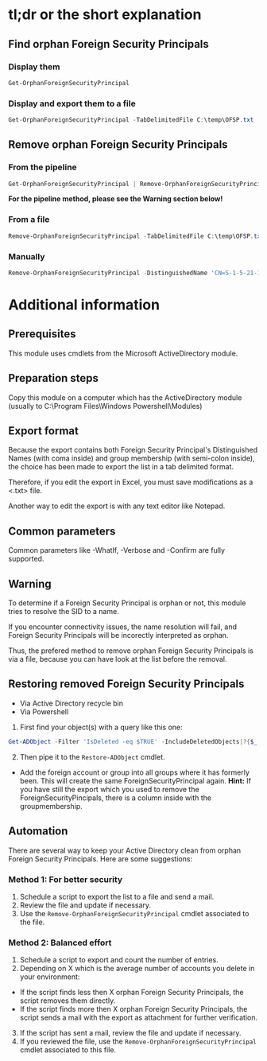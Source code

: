 # tl;dr or the short explanation
## Find orphan Foreign Security Principals
### Display them
```Powershell
Get-OrphanForeignSecurityPrincipal
```
### Display and export them to a file
```Powershell
Get-OrphanForeignSecurityPrincipal -TabDelimitedFile C:\temp\OFSP.txt
```
## Remove orphan Foreign Security Principals
### From the pipeline
```Powershell
Get-OrphanForeignSecurityPrincipal | Remove-OrphanForeignSecurityPrincipal
```
**For the pipeline method, please see the Warning section below!**
### From a file
```Powershell
Remove-OrphanForeignSecurityPrincipal -TabDelimitedFile C:\temp\OFSP.txt
```
### Manually
```Powershell
Remove-OrphanForeignSecurityPrincipal -DistinguishedName 'CN=S-1-5-21-1234567890-1234567890-1234567890-12345,CN=ForeignSecurityPrincipals,DC=contoso,DC=com'
```
# Additional information
## Prerequisites
This module uses cmdlets from the Microsoft ActiveDirectory module.
## Preparation steps
Copy this module on a computer which has the ActiveDirectory module
(usually to C:\Program Files\Windows Powershell\Modules)
## Export format
Because the export contains both Foreign Security Principal's Distinguished Names (with coma inside)
and group membership (with semi-colon inside), the choice has been made to export the list in a tab delimited format.

Therefore, if you edit the export in Excel, you must save modifications as a <.txt> file.

Another way to edit the export is with any text editor like Notepad.
## Common parameters
Common parameters like -WhatIf, -Verbose and -Confirm are fully supported.
## Warning
To determine if a Foreign Security Principal is orphan or not,
this module tries to resolve the SID to a name.

If you encounter connectivity issues, the name resolution will fail,
and Foreign Security Principals will be incorectly interpreted as orphan.

Thus, the prefered method to remove orphan Foreign Security Principals is via a file,
because you can have look at the list before the removal.
## Restoring removed Foreign Security Principals
- Via Active Directory recycle bin
- Via Powershell
1. First find your object(s) with a query like this one:
```Powershell
Get-ADObject -Filter 'IsDeleted -eq $TRUE' -IncludeDeletedObjects|?{$_.DistinguishedName -like "CN=S-*"}
```
2. Then pipe it to the `Restore-ADObject` cmdlet.
- Add the foreign account or group into all groups where it has formerly been.
This will create the same ForeignSecurityPrincipal again.
**Hint:** If you have still the export which you used to remove the ForeignSecurityPincipals,
there is a column inside with the groupmembership.
## Automation
There are several way to keep your Active Directory clean from orphan Foreign Security Principals.
Here are some suggestions:
### Method 1: For better security
1. Schedule a script to export the list to a file and send a mail.
2. Review the file and update if necessary.
3. Use the `Remove-OrphanForeignSecurityPrincipal` cmdlet associated to the file.
### Method 2: Balanced effort
1. Schedule a script to export and count the number of entries.
2. Depending on X which is the average number of accounts you delete in your environment:
- If the script finds less then X orphan Foreign Security Principals,
the script removes them directly.
- If the script finds more then X orphan Foreign Security Principals,
the script sends a mail with the export as attachment for further verification.
3. If the script has sent a mail, review the file and update if necessary.
4. If you reviewed the file, use the `Remove-OrphanForeignSecurityPrincipal` cmdlet associated to this file.

